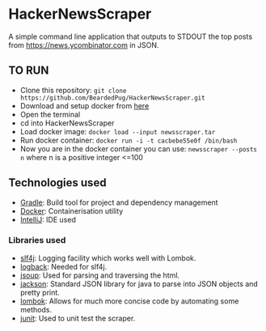 # HackerNewsScraper
A simple command line application that outputs to STDOUT the top posts from https://news.ycombinator.com in JSON. 

## TO RUN

- Clone this repository: ```git clone https://github.com/BeardedPug/HackerNewsScraper.git```
- Download and setup docker from [here](https://www.docker.com/get-started)
- Open the terminal
- cd into HackerNewsScraper
- Load docker image: ```docker load --input newsscraper.tar```
- Run docker container: ```docker run -i -t cacbebe55e0f /bin/bash```
- Now you are in the docker container you can use: ```newsscraper --posts n``` where n is a positive integer <=100

## Technologies used
- [Gradle](https://junit.org/junit5/): Build tool for project and dependency management
- [Docker](https://www.docker.com): Containerisation utility
- [IntelliJ](https://www.jetbrains.com/idea/): IDE used

### Libraries used

- [slf4j](https://www.slf4j.org): Logging facility which works well with Lombok.
- [logback](https://logback.qos.ch): Needed for slf4j.
- [jsoup](https://jsoup.org): Used for parsing and traversing the html.
- [jackson](https://github.com/FasterXML/jackson): Standard JSON library for java to parse into JSON objects and pretty print.
- [lombok](https://projectlombok.org): Allows for much more concise code by automating some methods.
- [junit](https://junit.org/junit5/): Used to unit test the scraper.
